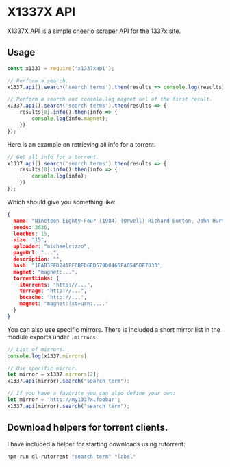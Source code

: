 # X1337X API

X1337X API is a simple cheerio scraper API for the 1337x site.

## Usage

```javascript
const x1337 = require('x1337xapi');

// Perform a search.
x1337.api().search('search terms').then(results => console.log(results));

// Perform a search and console.log magnet url of the first result.
x1337.api().search('search terms').then(results => {
    results[0].info().then(info => {
        console.log(info.magnet);
    })
});
```

Here is an example on retrieving all info for a torrent.
```javascript
// Get all info for a torrent.
x1337.api().search('search terms').then(results => {
    results[0].info().then(info => {
        console.log(info);
    })
});
```
Which should give you something like:
```JSON
{
  name: "Nineteen Eighty-Four (1984) (Orwell) Richard Burton, John Hurt 10...",
  seeds: 3636,
  leeches: 15,
  size: "15",
  uploader: "michaelrizzo",
  pageUrl: "...",
  description: "",
  hash: "1EAB3FFD241FF6BFD6ED579D0466FA6545DF7D33",
  magnet: "magnet:...",
  torrentLinks: {
    itorrents: "http://...",
    torrage: "http://...",
    btcache: "http://...",
    magnet: "magnet:?xt=urn:...."
  }
}
```
You can also use specific mirrors. There is included a short mirror list in the module exports under `.mirrors`

```javascript
// List of mirrors.
console.log(x1337.mirrors)

// Use specific mirror.
let mirror = x1337.mirrors[2];
x1337.api(mirror).search("search term");

// If you have a favorite you can also define your own:
let mirror = 'http://my1337x.foobar';
x1337.api(mirror).search("search term");
```

## Download helpers for torrent clients.
I have included a helper for starting downloads using rutorrent:

```bash
npm run dl-rutorrent "search term" "label"
```